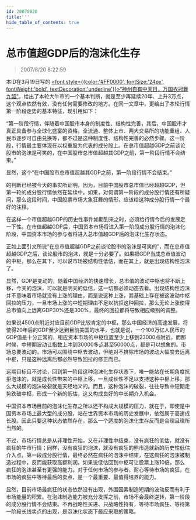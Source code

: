 ```yaml
---
id: 20070820 
title: ''
hide_table_of_contents: true
---
```


# 总市值超GDP后的泡沫化生存

> 2007/8/20 8:22:59

本ID在3月19日写的 [<font style={{color:'#FF0000', fontSize:'24px', fontWeight:'bold', textDecoration:'underline'}}>“神州自有中天日，万国衣冠舞九韶”</font>](epic)，给出了本轮大牛市的一个基本判断，就是至少再延续20年、上升3万点，这个观点依然有效，没有任何需要修改的地方。在同一文章中，更给出了本轮行情第一阶段走势的基本特征，现引用如下：

 

“第一阶段行情，伴随着中国股市本身的制度性、结构性完善，其后，中国股市才真正具备参与全球化盛宴的资格。全流通、整体上市、两大交易所的功能重组、人民币逐步可自由兑换等，都不过是这种制度性、结构性完善的必然步骤。这一阶段，行情最主要体现在以权重股为代表的成分股上。在总市值超越GDP之前谈论股市的泡沫是可笑的，在中国股市总市值超越其GDP之前，第一阶段行情不会结束。”

 

显然，这个“在中国股市总市值超越其GDP之前，第一阶段行情不会结束。”

的判断已经被今天的事实所证明，因为，目前中国股市总市值已经超越GDP，但第一轮的成分股行情依然在延续中。如果，对何谓第一阶段的成分股行情还有所疑问，那么这段时间，中国股票市场大象狂舞的情形，应该给这种成分股行情一个最好的注释。

 

在这样一个市值超越GDP的历史性事件如期到来之时，必须给行情今后的发展定一下性。在市值超越GDP后，中国资本市场将进入第一阶段成分股行情的泡沫化阶段，中国资本市场的参与者将进入总市值超GDP后的泡沫化生存状态。

 

正如上面引文所说“在总市值超越GDP之前谈论股市的泡沫是可笑的”，而在总市值超越GDP之后，谈论股市的泡沫，就是十分必要了。如果把GDP当成总市值波动的中枢，那么在其下，可以说市场被结构性低估，而在其上，就是出现结构性泡沫了。

 

显然，GDP是变动的，随着中国经济的快速增长，总市值的波动中枢也将不断上移，今天的泡沫，可以就是明天的低估，这一切都必须动态去看。出现结构性泡沫并不意味着市场就没有上涨的理由，而是说这种上涨，其基础上存在被这波动中枢回拉的压力，一旦市场上涨的中短期理由不足以抗拒这种回拉，那么无论上涨使得总市值向上远离GDP30%还是300%，最终的回拉都将导致相应级别的调整。

 

如果说4500点附近对应目前GDP比较肯定的中枢，那么中国经济的高速发展，将使得20年后的GDP至少达到目前美国的水平，也就是说，一个100万亿人民币的GDP值是十分正常的，相应资本市场的中枢位置至少上移到23000点附近，而那时候，中短期波动让指数上冲到30000多点甚至50000点，都是可以想象的。市场总要波动的，市场可以围绕中枢去波动，但绝对不排除市场的波动大幅度去远离中枢，只是这种远离后都必然导致回拉的修正而已。

 

远期目标且不讨论，回到第一阶段这种泡沫化生存状态下，唯一能站在长期角度抗拒泡沫的，就是成长性带来的中枢上移，一旦成长性不足以支持这种中枢上移，那么大规模的泡沫破裂就是天经地义的。而且，这种泡沫的破裂，往往导致中短期走势跌破中枢，形成一个新的低估，这又构成良好的中长期介入机会。

 

中国资本市场目前的泡沫化生存之所以还不构成大规模的压力，就在于，即使是中国资本市场上最大型的成分股，站在世界资本市场的历史发展中，依然属于高速成长股。因此只要这种状态依然存在，那么一个适度的泡沫化生存反而是合理且理所当然的。

 

不过，市场行情总是从非理性开始，又在非理性中结束，没有疯狂的低估，就没有疯狂的牛市行情；同样，没有疯狂的泡沫，就没有疯狂的熊市造就新的历史性低估介入点。第一段成分股行情，最终必然在疯狂的泡沫中结束，在这疯狂的泡沫被制造过程中，反而能获取高额利润。如果说低估回到中枢可让股票上涨10倍，那么疯狂的泡沫甚至有更强的能力。对于任何市场的参与者，耐心等待市场的疯狂，在市场的疯狂中等待最后的卖点，是一个最重要、最值得培养的能力。

 

显然，目前市场最疯狂的状态依然没有出现，外围因素制造短期的波动反而有利于市场能量的积累。在泡沫制造能力被充分发挥之前，市场不会最终逆转，第一阶段的成分股行情不会结束。不再战略性买进、只战略性持有，等待市场疯狂、等待第一阶段长线卖点的出现，是泡沫化状态下最应采取的策略。
